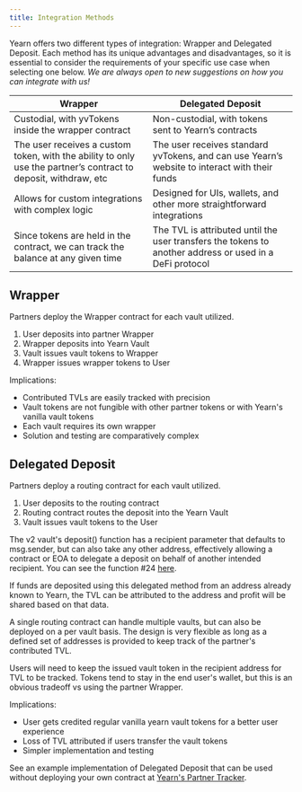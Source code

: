 ```yaml
---
title: Integration Methods
---
```


Yearn offers two different types of integration: Wrapper and Delegated Deposit. Each method has its unique advantages and disadvantages, so it is essential to consider the requirements of your specific use case when selecting one below. *We are always open to new suggestions on how you can integrate with us!*

|  Wrapper  | Delegated Deposit  |
|---|---|
| Custodial, with yvTokens inside the wrapper contract  | Non-custodial, with tokens sent to Yearn’s contracts  |
| The user receives a custom token, with the ability to only use the partner’s contract to deposit, withdraw, etc | The user receives standard yvTokens, and can use Yearn’s website to interact with their funds |
| Allows for custom integrations with complex logic  | Designed for UIs, wallets, and other more straightforward integrations |
| Since tokens are held in the contract, we can track the balance at any given time  | The TVL is attributed until the user transfers the tokens to another address or used in a DeFi protocol |

## Wrapper

Partners deploy the Wrapper contract for each vault utilized. 

1. User deposits into partner Wrapper
1. Wrapper deposits into Yearn Vault
1. Vault issues vault tokens to Wrapper
1. Wrapper issues wrapper tokens to User

Implications:

- Contributed TVLs are easily tracked with precision
- Vault tokens are not fungible with other partner tokens or with Yearn's vanilla vault tokens
- Each vault requires its own wrapper
- Solution and testing are comparatively complex

## Delegated Deposit

Partners deploy a routing contract for each vault utilized.

1. User deposits to the routing contract
1. Routing contract routes the deposit into the Yearn Vault
1. Vault issues vault tokens to the User

The v2 vault's deposit() function has a recipient parameter that defaults to msg.sender, but can also take any other address, effectively allowing a contract or EOA to delegate a deposit on behalf of another intended recipient. You can see the function #24 [here](https://etherscan.io/address/0x19D3364A399d251E894aC732651be8B0E4e85001#writeContract).

If funds are deposited using this delegated method from an address already known to Yearn, the TVL can be attributed to the address and profit will be shared based on that data. 

A single routing contract can handle multiple vaults, but can also be deployed on a per vault basis. The design is very flexible as long as a defined set of addresses is provided to keep track of the partner's contributed TVL.

Users will need to keep the issued vault token in the recipient address for TVL to be tracked. Tokens tend to stay in the end user's wallet, but this is an obvious tradeoff vs using the partner Wrapper. 

Implications:

- User gets credited regular vanilla yearn vault tokens for a better user experience
- Loss of TVL attributed if users transfer the vault tokens
- Simpler implementation and testing

See an example implementation of Delegated Deposit that can be used without deploying your own contract at [Yearn's Partner Tracker](https://docs.yearn.finance/partners/partner-tracker).
